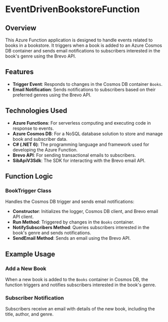 # EventDrivenBookstoreFunction

## Overview

This Azure Function application is designed to handle events related to books in a bookstore. It triggers when a book is added to an Azure Cosmos DB container and sends email notifications to subscribers interested in the book's genre using the Brevo API.

## Features

- **Trigger Event**: Responds to changes in the Cosmos DB container `Books`.
- **Email Notification**: Sends notifications to subscribers based on their preferred genres using the Brevo API.

## Technologies Used

- **Azure Functions**: For serverless computing and executing code in response to events.
- **Azure Cosmos DB**: For a NoSQL database solution to store and manage book and subscriber data.
- **C# (.NET 6)**: The programming language and framework used for developing the Azure Function.
- **Brevo API**: For sending transactional emails to subscribers.
- **SibApiV3Sdk**: The SDK for interacting with the Brevo email API.

## Function Logic

### BookTrigger Class

Handles the Cosmos DB trigger and sends email notifications:

- **Constructor**: Initializes the logger, Cosmos DB client, and Brevo email API client.
- **Run Method**: Triggered by changes in the `Books` container.
- **NotifySubscribers Method**: Queries subscribers interested in the book's genre and sends notifications.
- **SendEmail Method**: Sends an email using the Brevo API.

## Example Usage

### Add a New Book

When a new book is added to the `Books` container in Cosmos DB, the function triggers and notifies subscribers interested in the book's genre.

### Subscriber Notification

Subscribers receive an email with details of the new book, including the title, author, and genre.

